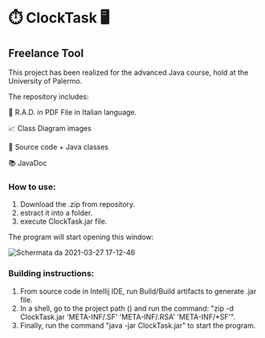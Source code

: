 #   ⏱️ ClockTask 🖥️
## Freelance Tool

This project has been realized for the advanced Java course, hold at the University of Palermo.

The repository includes:

📄 R.A.D. in PDF File in Italian language.

📈 Class Diagram images

🔨 Source code + Java classes

📚 JavaDoc

### How to use:

1) Download the .zip from repository.
2) estract it into a folder.
3) execute ClockTask.jar file.

The program will start opening this window:

![Schermata da 2021-03-27 17-12-46](https://user-images.githubusercontent.com/53179989/112726886-f14c4e00-8f1f-11eb-87c8-3135a395e8bb.png)

### Building instructions:

1) From source code in Intellij IDE, run Build/Build artifacts to generate .jar file.
2) In a shell, go to the project path () and run the command: "zip -d ClockTask.jar  'META-INF/.SF' 'META-INF/.RSA' 'META-INF/*SF'".
3) Finally, run the command "java -jar ClockTask.jar" to start the program.
